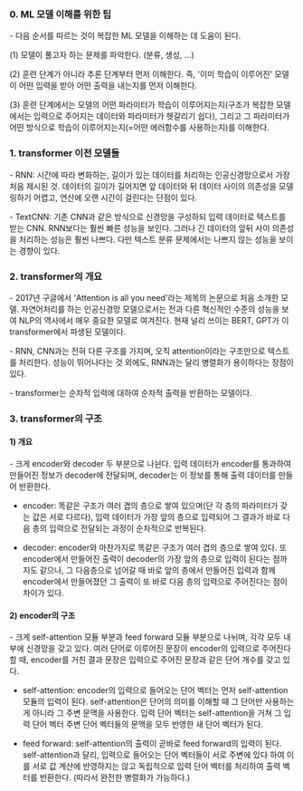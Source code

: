 ### 0. ML 모델 이해를 위한 팁

\- 다음 순서를 따르는 것이 복잡한 ML 모델을 이해하는 데 도움이 된다.

(1) 모델이 풀고자 하는 문제를 파악한다. (분류, 생성, ...)

(2) 훈련 단계가 아니라 추론 단계부터 먼저 이해한다. 즉, '이미 학습이 이루어진' 모델이 어떤 입력을 받아 어떤 출력을 내는지를 먼저 이해한다.

(3) 훈련 단계에서는 모델의 어떤 파라미터가 학습이 이루어지는지(구조가 복잡한 모델에서는 입력으로 주어지는 데이터와 파라미터가 헷갈리기 쉽다), 그리고 그 파라미터가 어떤 방식으로 학습이 이루어지는지(=어떤 에러함수를 사용하는지)를 이해한다. 


### 1. transformer 이전 모델들

\- RNN: 시간에 따라 변화하는, 길이가 있는 데이터를 처리하는 인공신경망으로서 가장 처음 제시된 것. 데이터의 길이가 길어지면 앞 데이터와 뒤 데이터 사이의 의존성을 모델링하기 어렵고, 연산에 오랜 시간이 걸린다는 단점이 있다.

\- TextCNN: 기존 CNN과 같은 방식으로 신경망을 구성하되 입력 데이터로 텍스트를 받는 CNN. RNN보다는 훨씬 빠른 성능을 보인다. 그러나 긴 데이터의 앞뒤 사이 의존성을 처리하는 성능은 훨씬 나쁘다. 다만 텍스트 분류 문제에서는 나쁘지 않는 성능을 보이는 경향이 있다. 


### 2. transformer의 개요

\- 2017년 구글에서 'Attention is all you need'라는 제목의 논문으로 처음 소개한 모델. 자연어처리를 하는 인공신경망 모델으로서는 전과 다른 혁신적인 수준의 성능을 보여 NLP의 역사에서 매우 중요한 모델로 여겨진다. 현재 널리 쓰이는 BERT, GPT가 이 transformer에서 파생된 모델이다.

\- RNN, CNN과는 전혀 다른 구조를 가지며, 오직 attention이라는 구조만으로 텍스트를 처리한다. 성능이 뛰어나다는 것 외에도, RNN과는 달리 병렬화가 용이하다는 장점이 있다.

\- transformer는 순차적 입력에 대하여 순차적 출력을 반환하는 모델이다.


### 3. transformer의 구조

#### 1) 개요

\- 크게 encoder와 decoder 두 부분으로 나뉜다. 입력 데이터가 encoder를 통과하여 만들어진 정보가 decoder에 전달되며, decoder는 이 정보를 통해 출력 데이터를 만들어 반환한다.

- encoder: 똑같은 구조가 여러 겹의 층으로 쌓여 있으며(단 각 층의 파라미터가 갖는 값은 서로 다르다), 입력 데이터가 가장 앞의 층으로 입력되어 그 결과가 바로 다음 층의 입력으로 전달되는 과정이 순차적으로 반복된다.

- decoder: encoder와 마찬가지로 똑같은 구조가 여러 겹의 층으로 쌓여 있다. 또 encoder에서 만들어진 출력이 decoder의 가장 앞의 층으로 입력이 된다는 점까지도 같으나, 그 다음층으로 넘어갈 때 바로 앞의 층에서 만들어진 입력과 함께 encoder에서 만들어졌던 그 출력이 또 바로 다음 층의 입력으로 주어진다는 점이 차이가 있다.

#### 2) encoder의 구조

\- 크게 self-attention 모듈 부분과 feed forward 모듈 부분으로 나뉘며, 각각 모두 내부에 신경망을 갖고 있다. 여러 단어로 이루어진 문장이 encoder의 입력으로 주어진다 할 때, encoder를 거친 결과 문장은 입력으로 주어진 문장과 같은 단어 개수를 갖고 있다.

- self-attention: encoder의 입력으로 들어오는 단어 벡터는 먼저 self-attention 모듈의 입력이 된다. self-attention은 단어의 의미를 이해할 때 그 단어만 사용하는 게 아니라 그 주변 문맥을 사용한다. 입력 단어 벡터는 self-attention을 거쳐 그 입력 단어 벡터 주변 단어 벡터들의 문맥을 모두 반영한 새 단어 벡터가 된다.

- feed forward: self-attention의 출력이 곧바로 feed forward의 입력이 된다. self-attention과 달리, 입력으로 들어오는 단어 벡터들이 서로 주변에 있다 하여 이를 서로 값 계산에 반영하지는 않고 독립적으로 입력 단어 벡터를 처리하여 출력 벡터를 반환한다. (따라서 완전한 병렬화가 가능하다.)